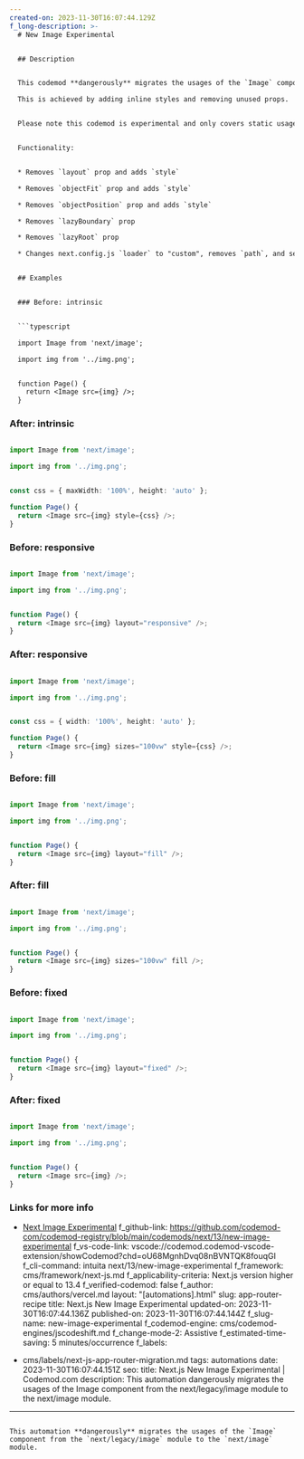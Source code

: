 ```yaml
---
created-on: 2023-11-30T16:07:44.129Z
f_long-description: >-
  # New Image Experimental


  ## Description


  This codemod **dangerously** migrates the usages of the `Image` component from the `next/legacy/image` module to the `next/image` module.

  This is achieved by adding inline styles and removing unused props.


  Please note this codemod is experimental and only covers static usage (such as `<Image src={img} layout="responsive" />`) but not dynamic usage (such as `<Image {...props} />`).


  Functionality:


  * Removes `layout` prop and adds `style`

  * Removes `objectFit` prop and adds `style`

  * Removes `objectPosition` prop and adds `style`

  * Removes `lazyBoundary` prop

  * Removes `lazyRoot` prop

  * Changes next.config.js `loader` to "custom", removes `path`, and sets `loaderFile` to a new file.


  ## Examples


  ### Before: intrinsic


  ```typescript

  import Image from 'next/image';

  import img from '../img.png';


  function Page() {
  	return <Image src={img} />;
  }

  ```


  ### After: intrinsic


  ```typescript

  import Image from 'next/image';

  import img from '../img.png';


  const css = { maxWidth: '100%', height: 'auto' };

  function Page() {
  	return <Image src={img} style={css} />;
  }

  ```


  ### Before: responsive


  ```typescript

  import Image from 'next/image';

  import img from '../img.png';


  function Page() {
  	return <Image src={img} layout="responsive" />;
  }

  ```


  ### After: responsive


  ```typescript

  import Image from 'next/image';

  import img from '../img.png';


  const css = { width: '100%', height: 'auto' };

  function Page() {
  	return <Image src={img} sizes="100vw" style={css} />;
  }

  ```


  ### Before: fill


  ```typescript

  import Image from 'next/image';

  import img from '../img.png';


  function Page() {
  	return <Image src={img} layout="fill" />;
  }

  ```


  ### After: fill


  ```typescript

  import Image from 'next/image';

  import img from '../img.png';


  function Page() {
  	return <Image src={img} sizes="100vw" fill />;
  }

  ```


  ### Before: fixed


  ```typescript

  import Image from 'next/image';

  import img from '../img.png';


  function Page() {
  	return <Image src={img} layout="fixed" />;
  }

  ```


  ### After: fixed


  ```typescript

  import Image from 'next/image';

  import img from '../img.png';


  function Page() {
  	return <Image src={img} />;
  }

  ```


  ### Links for more info


  * [Next Image Experimental](https://nextjs.org/docs/pages/building-your-application/upgrading/codemods#next-image-experimental)
f_github-link: https://github.com/codemod-com/codemod-registry/blob/main/codemods/next/13/new-image-experimental
f_vs-code-link: vscode://codemod.codemod-vscode-extension/showCodemod?chd=oU68MgnhDvq08nBVNTQK8fouqGI
f_cli-command: intuita next/13/new-image-experimental
f_framework: cms/framework/next-js.md
f_applicability-criteria: Next.js version higher or equal to 13.4
f_verified-codemod: false
f_author: cms/authors/vercel.md
layout: "[automations].html"
slug: app-router-recipe
title: Next.js New Image Experimental
updated-on: 2023-11-30T16:07:44.136Z
published-on: 2023-11-30T16:07:44.144Z
f_slug-name: new-image-experimental
f_codemod-engine: cms/codemod-engines/jscodeshift.md
f_change-mode-2: Assistive
f_estimated-time-saving: 5 minutes/occurrence
f_labels:
  - cms/labels/next-js-app-router-migration.md
tags: automations
date: 2023-11-30T16:07:44.151Z
seo:
  title: Next.js New Image Experimental | Codemod.com
  description: This automation dangerously migrates the usages of the Image component
    from the next/legacy/image module to the next/image module.
---
```

This automation **dangerously** migrates the usages of the `Image` component from the `next/legacy/image` module to the `next/image` module.